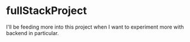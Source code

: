 # fullStackProject

I'll be feeding more into this project when I want to experiment more with backend in particular.